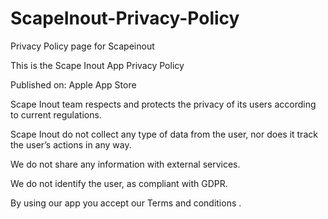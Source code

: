 # ScapeInout-Privacy-Policy
Privacy Policy page for Scapeinout

This is the Scape Inout App Privacy Policy

Published on: Apple App Store

Scape Inout team respects and protects the privacy of its users according to current regulations.

Scape Inout do not collect any type of data from the user, nor does it track the user’s actions in any way.

We do not share any information with external services.

We do not identify the user, as compliant with GDPR.

By using our app you accept our Terms and conditions .
